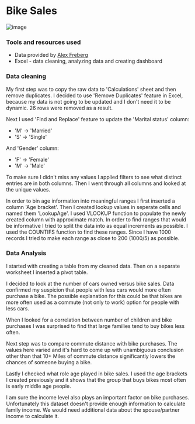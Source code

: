 # Bike Sales

![image](https://github.com/KarolinaJurkin/Bike-Sales/assets/53952580/30954feb-eec2-4d90-922a-73d65668a85a)



### Tools and resources used

- Data provided by [Alex Freberg](https://github.com/AlexTheAnalyst/Excel-Tutorial/blob/main/Excel%20Project%20Dataset.xlsx) 
- Excel - data cleaning, analyzing data and creating dashboard
### Data cleaning

My first step was to copy the raw data to 'Calculations' sheet and then remove duplicates. I decided to use 'Remove Duplicates' feature in Excel, because my data is not going to be updated and I don't need it to be dynamic. 26 rows were removed as a result. 

Next I used 'Find and Replace' feature to update the 'Marital status' column: 
- 'M' -> 'Married'
- 'S' -> 'Single'
  
And 'Gender' column:
- 'F' -> 'Female'
- 'M' -> 'Male'

To make sure I didn't miss any values I applied filters to see what distinct entries are in both columns. Then I went through all columns and looked at the unique values. 

In order to bin age information into meaningful ranges I first inserted a column 'Age bracket'. Then I created lookup values in seperate cells and named them 'LookupAge'. I used VLOOKUP function to populate the newly created column with approximate match.
In order to find ranges that would be informative I tried to split the data into as equal increments as possible. I used the COUNTIFS function to find these ranges. Since I have 1000 records I tried to make each range as close to 200 (1000/5) as possible. 
### Data Analysis

I started with creating a table from my cleaned data. Then on a separate worksheet I inserted a pivot table. 

I decided to look at the number of cars owned versus bike sales. Data confirmed my suspicion that people with less cars would more often purchase a bike. The possible explanation for this could be that bikes are more often used as a commute (not only to work) option for people with less cars. 

When I looked for a correlation between number of children and bike purchases I was surprised to find that large families tend to buy bikes less often. 

Next step was to compare commute distance with bike purchases. The values here varied and it's hard to come up with unambiguous conclusion other than that 10+ Miles of commute distance significantly lowers the chances of someone buying a bike.

Lastly I checked what role age played in bike sales. I used the age brackets I created previously and it shows that the group that buys bikes most often is early middle age people.

I am sure the income level also plays an important factor on bike purchases. Unfortunately this dataset doesn't provide enough information to calculate family income. We would need additional data about the spouse/partner income to calculate it. 

